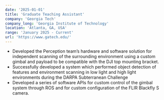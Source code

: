 ```yaml
---
date: '2025-01-01'
title: 'Graduate Teaching Assistant'
company: 'Georgia Tech'
company_long: 'Georgia Institute of Technology'
location: 'Atlanta, GA, USA'
range: 'January 2025 - Current'
url: 'https://www.gatech.edu/'
---
```


- Developed the Perception team’s hardware and software solution for independent scanning of the surrounding environment using a custom gimbal and payload to be compatible with the DJI top mounting bracket.
- Successfully developed a system which performed object detection of features and environment scanning in low light and high light environments during the DARPA Subterranean Challenge
- Developed a series of software APIs for custom control of the gimbal system through ROS and for custom configuration of the FLIR Blackfly S camera.
